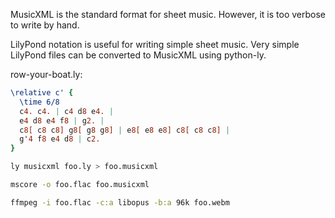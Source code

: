 MusicXML is the standard format for sheet music. However, it is too verbose to write by hand.

LilyPond notation is useful for writing simple sheet music. Very simple LilyPond files can be converted to MusicXML using python-ly.

row-your-boat.ly:

```lilypond
\relative c' {
  \time 6/8
  c4. c4. | c4 d8 e4. |
  e4 d8 e4 f8 | g2. |
  c8[ c8 c8] g8[ g8 g8] | e8[ e8 e8] c8[ c8 c8] |
  g'4 f8 e4 d8 | c2.
}
```

```sh
ly musicxml foo.ly > foo.musicxml
```

```sh
mscore -o foo.flac foo.musicxml
```

```sh
ffmpeg -i foo.flac -c:a libopus -b:a 96k foo.webm
```
